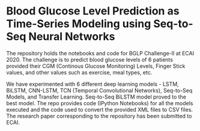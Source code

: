 # Blood Glucose Level Prediction as Time-Series Modeling using Seq-to-Seq Neural Networks

The repository holds the notebooks and code for BGLP Challenge-II at ECAI 2020. The challenge is to predict blood glucose levels of 6 patients provided their CGM (Continous Glucose Monitoring) Levels, Finger Stick values, and other values such as exercise, meal types, etc.

We have experimented with 6 different deep learning models - LSTM, BiLSTM, CNN-LSTM, TCN (Temporal Convolutional Networks), Seq-to-Seq Models, and Transfer Learning. Seq-to-Seq BiLSTM model proved to the best model. The repo provides code (IPython Notebooks) for all the models executed and the code used to convert the provided XML files to CSV files. The research paper corresponding to the repository has been submitted to ECAI.
